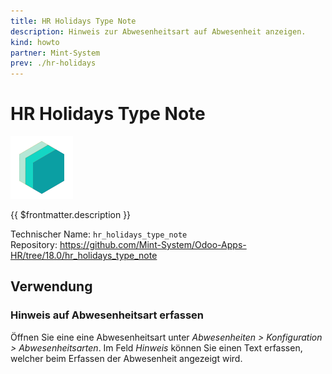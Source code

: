```yaml
---
title: HR Holidays Type Note
description: Hinweis zur Abwesenheitsart auf Abwesenheit anzeigen.
kind: howto
partner: Mint-System
prev: ./hr-holidays
---
```


# HR Holidays Type Note

![icon_oms_box](attachments/icons_odoo_mint_system.png)

{{ $frontmatter.description }}

Technischer Name: `hr_holidays_type_note`\
Repository: <https://github.com/Mint-System/Odoo-Apps-HR/tree/18.0/hr_holidays_type_note>

## Verwendung

### Hinweis auf Abwesenheitsart erfassen

Öffnen Sie eine eine Abwesenheitsart unter _Abwesenheiten > Konfiguration > Abwesenheitsarten_. Im Feld _Hinweis_ können Sie einen Text erfassen, welcher beim Erfassen der Abwesenheit angezeigt wird.
